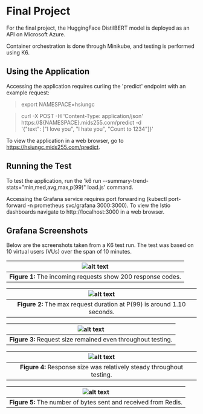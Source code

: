 # Final Project

For the final project, the HuggingFace DistilBERT model is deployed as an API on Microsoft Azure.

Container orchestration is done through Minikube, and testing is performed using K6.

## Using the Application

Accessing the application requires curling the 'predict' endpoint with an example request:

> export NAMESPACE=hsiungc

> curl -X POST -H 'Content-Type: application/json' https://${NAMESPACE}.mids255.com/predict -d \
> '{"text": ["I love you", "I hate you", "Count to 1234"]}'

To view the application in a web browser, go to https://hsiungc.mids255.com/predict.

## Running the Test
To test the application, run the 'k6 run --summary-trend-stats="min,med,avg,max,p(99)" load.js' command.

Accessing the Grafana service requires port forwarding (kubectl port-forward -n prometheus svc/grafana 3000:3000). To view the Istio dashboards navigate to http://localhost:3000 in a web browser.

## Grafana Screenshots

Below are the screenshots taken from a K6 test run. The test was based on 10 virtual users (VUs) over the span of 10 minutes.

| ![alt text](https://github.com/UCB-W255/fall22-hsiungc/blob/main/final_project/grafana/_incoming_requests.png) |
|:---:|
| **Figure 1:** The incoming requests show 200 response codes. |

| ![alt text](https://github.com/UCB-W255/fall22-hsiungc/blob/main/final_project/grafana/_request_duration.png) |
|:---:|
| **Figure 2:** The max request duration at P(99) is around 1.10 seconds. |

| ![alt text](https://github.com/UCB-W255/fall22-hsiungc/blob/main/final_project/grafana/_request_size.png) |
|:---:|
| **Figure 3:** Request size remained even throughout testing. |

| ![alt text](https://github.com/UCB-W255/fall22-hsiungc/blob/main/final_project/grafana/_response_size.png) |
|:---:|
| **Figure 4:** Response size was relatively steady throughout testing. |

| ![alt text](https://github.com/UCB-W255/fall22-hsiungc/blob/main/final_project/grafana/_bytes_sent_received.png) |
|:---:|
| **Figure 5:** The number of bytes sent and received from Redis. |